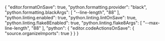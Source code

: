 {
    "editor.formatOnSave": true,
    "python.formatting.provider": "black",
    "python.formatting.blackArgs": [
        "--line-length",
        "88"
    ],
    "python.linting.enabled": true,
    "python.linting.lintOnSave": true,
    "python.linting.flake8Enabled": true,
    "python.linting.flake8Args": [
        "--max-line-length",
        "88"
    ],
    "python": {
        "editor.codeActionsOnSave": {
            "source.organizeImports": true
        }
    }
}